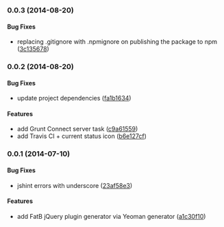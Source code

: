 <a name="0.0.3"></a>
### 0.0.3 (2014-08-20)


#### Bug Fixes

* replacing .gitignore with .npmignore on publishing the package to npm ([3c135678](git@github.com:martinjezek/generator-fatb/commit/3c13567888ce67aa317f23bc081070cda959fd81))


<a name="0.0.2"></a>
### 0.0.2 (2014-08-20)


#### Bug Fixes

* update project dependencies ([fa1b1634](git@github.com:martinjezek/generator-fatb/commit/fa1b163495719c465eb15b8d8fc120bb68d5283c))


#### Features

* add Grunt Connect server task ([c9a61559](git@github.com:martinjezek/generator-fatb/commit/c9a61559aba6217a9e45529beba0c7dfaf5f55ae))
* add Travis CI + current status icon ([b6e127cf](git@github.com:martinjezek/generator-fatb/commit/b6e127cf83145f3bb1e2ba7265a5526312962eee))


<a name="0.0.1"></a>
### 0.0.1 (2014-07-10)


#### Bug Fixes

* jshint errors with underscore ([23af58e3](git@github.com:martinjezek/generator-fatb/commit/23af58e3fd7f40ca5741d0742dd87dc482eb3f76))


#### Features

* add FatB jQuery plugin generator via Yeoman generator ([a1c30f10](git@github.com:martinjezek/generator-fatb/commit/a1c30f10f643fe86c01b5635152df54d51ac677c))
